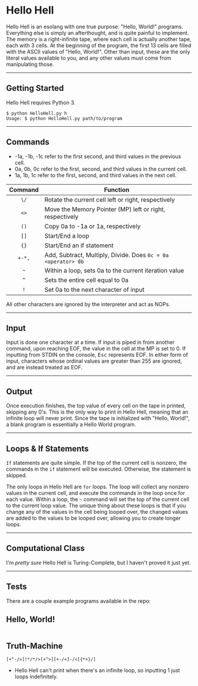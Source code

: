 # Hello Hell

Hello Hell is an esolang with one true purpose: "Hello, World!" programs. Everything else is simply an afterthought, and is quite painful to implement. The memory is a right-infinite tape, where each cell is actually another tape, each with 3 cells. At the beginning of the program, the first 13 cells are filled with the ASCII values of "Hello, World!". Other than input, these are the only literal values available to you, and any other values must come from manipulating those.

---

## Getting Started

Hello Hell requires Python 3.
```
$ python HelloHell.py h
Usage: $ python HelloHell.py path/to/program
```
---

## Commands

* -1a, -1b, -1c refer to the first second, and third values in the previous cell.
* 0a, 0b, 0c refer to the first, second, and third values in the current cell.
* 1a, 1b, 1c refer to the first, second, and third values in the next cell.

| Command | Function                                                              |
|:-------:|---------------------------------------------------------------------  |
|   `\/`   | Rotate the current cell left or right, respectively                  |
|   `<>`   | Move the Memory Pointer (MP) left or right, respectively             |
|   `()`   | Copy 0a to -1a or 1a, respectively                                   |
|   `[]`   | Start/End a loop                                                     |
|   `{}`   | Start/End an if statement                                            |
|  `+-*,`  | Add, Subtract, Multiply, Divide. Does `0c = 0a <operator> 0b`        |
|   `~`    | Within a loop, sets 0a to the current iteration value                |
|   `^`    | Sets the entire cell equal to 0a                                     |
|   `!`    | Set 0a to the next character of input                                |

All other characters are ignored by the interpreter and act as NOPs.

---

## Input

Input is done one character at a time. If input is piped in from another command, upon reaching EOF, the value in the cell at the MP is set to 0. If inputting from STDIN on the console, <kbd>Esc</kbd> represents EOF. In either form of input, characters whose ordinal values are greater than 255 are ignored, and are instead treated as EOF.

---

## Output

Once execution finishes, the top value of every cell on the tape in printed, skipping any 0's. This is the only way to print in Hello Hell, meaning that an infinite loop will never print. Since the tape is initialized with "Hello, World!", a blank program is essentially a Hello World program.

---

## Loops & If Statements

`If` statements are quite simple. If the top of the current cell is nonzero, the commands in the `if` statement will be executed. Otherwise, the statement is skipped.

The only loops in Hello Hell are `for` loops. The loop will collect any nonzero values in the current cell, and execute the commands in the loop once for each value. Within a loop, the `~` command will set the top of the current cell to the current loop value. The unique thing about these loops is that if you change any of the values in the cell being looped over, the changed values are added to the values to be looped over, allowing you to create longer loops.

---

## Computational Class

I'm *pretty sure* Hello Hell is Turing-Complete, but I haven't proved it just yet.

---

## Tests

There are a couple example programs available in the repo:

## Hello, World!
```
```

## Truth-Machine
```
[+^-/>]!*/*/>[+^>][+-/<]-/<[{*+}/]
```
* Hello Hell can't print when there's an infinite loop, so inputting 1 just loops indefinitely.
